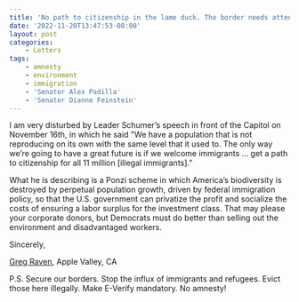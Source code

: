 ```yaml
---
title: 'No path to citizenship in the lame duck. The border needs attention.'
date: '2022-11-20T13:47:53-08:00'
layout: post
categories:
    - Letters
tags:
    - amnesty
    - environment
    - immigration
    - 'Senator Alex Padilla'
    - 'Senator Dianne Feinstein'
---
```


I am very disturbed by Leader Schumer’s speech in front of the Capitol on November 16th, in which he said "We have a population that is not reproducing on its own with the same level that it used to. The only way we’re going to have a great future is if we welcome immigrants ... get a path to citizenship for all 11 million \[illegal immigrants\]."

What he is describing is a Ponzi scheme in which America’s biodiversity is destroyed by perpetual population growth, driven by federal immigration policy, so that the U.S. government can privatize the profit and socialize the costs of ensuring a labor surplus for the investment class. That may please your corporate donors, but Democrats must do better than selling out the environment and disadvantaged workers.

Sincerely,

[Greg Raven](https://www.gregraven.org/), Apple Valley, CA

P.S. Secure our borders. Stop the influx of immigrants and refugees. Evict those here illegally. Make E-Verify mandatory. No amnesty!